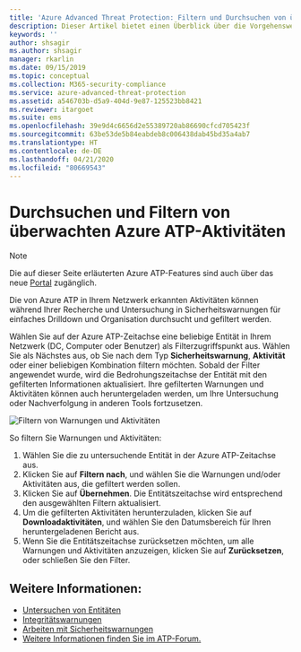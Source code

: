 ```yaml
---
title: 'Azure Advanced Threat Protection: Filtern und Durchsuchen von überwachten Aktivitäten'
description: Dieser Artikel bietet einen Überblick über die Vorgehensweise zum Filtern und Durchsuchen von überwachten Aktivitäten mit Azure ATP.
keywords: ''
author: shsagir
ms.author: shsagir
manager: rkarlin
ms.date: 09/15/2019
ms.topic: conceptual
ms.collection: M365-security-compliance
ms.service: azure-advanced-threat-protection
ms.assetid: a546703b-d5a9-404d-9e87-125523bb8421
ms.reviewer: itargoet
ms.suite: ems
ms.openlocfilehash: 39e9d4c6656d2e55389720ab86690cfcd705423f
ms.sourcegitcommit: 63be53de5b84eabdeb8c006438dab45bd35a4ab7
ms.translationtype: HT
ms.contentlocale: de-DE
ms.lasthandoff: 04/21/2020
ms.locfileid: "80669543"
---
```

# <a name="azure-atp-monitored-activities-search-and-filter"></a>Durchsuchen und Filtern von überwachten Azure ATP-Aktivitäten 

> [!NOTE]
> Die auf dieser Seite erläuterten Azure ATP-Features sind auch über das neue [Portal](https://portal.cloudappsecurity.com) zugänglich.

Die von Azure ATP in Ihrem Netzwerk erkannten Aktivitäten können während Ihrer Recherche und Untersuchung in Sicherheitswarnungen für einfaches Drilldown und Organisation durchsucht und gefiltert werden.  

Wählen Sie auf der Azure ATP-Zeitachse eine beliebige Entität in Ihrem Netzwerk (DC, Computer oder Benutzer) als Filterzugriffspunkt aus. Wählen Sie als Nächstes aus, ob Sie nach dem Typ **Sicherheitswarnung**, **Aktivität** oder einer beliebigen Kombination filtern möchten. Sobald der Filter angewendet wurde, wird die Bedrohungszeitachse der Entität mit den gefilterten Informationen aktualisiert. Ihre gefilterten Warnungen und Aktivitäten können auch heruntergeladen werden, um Ihre Untersuchung oder Nachverfolgung in anderen Tools fortzusetzen. 

![Filtern von Warnungen und Aktivitäten](./media/activities-filter.png)

So filtern Sie Warnungen und Aktivitäten:
 1. Wählen Sie die zu untersuchende Entität in der Azure ATP-Zeitachse aus. 
 2. Klicken Sie auf **Filtern nach**, und wählen Sie die Warnungen und/oder Aktivitäten aus, die gefiltert werden sollen. 
 3. Klicken Sie auf **Übernehmen**. Die Entitätszeitachse wird entsprechend den ausgewählten Filtern aktualisiert. 
 4. Um die gefilterten Aktivitäten herunterzuladen, klicken Sie auf **Downloadaktivitäten**, und wählen Sie den Datumsbereich für Ihren heruntergeladenen Bericht aus. 
 5. Wenn Sie die Entitätszeitachse zurücksetzen möchten, um alle Warnungen und Aktivitäten anzuzeigen, klicken Sie auf **Zurücksetzen**, oder schließen Sie den Filter. 


## <a name="see-also"></a>Weitere Informationen:
- [Untersuchen von Entitäten](investigate-entity.md)
- [Integritätswarnungen](health-alerts.md)
- [Arbeiten mit Sicherheitswarnungen](working-with-suspicious-activities.md)
- [Weitere Informationen finden Sie im ATP-Forum.](https://aka.ms/azureatpcommunity)
